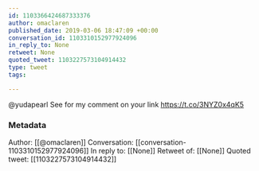 ```yaml
---
id: 1103366424687333376
author: omaclaren
published_date: 2019-03-06 18:47:09 +00:00
conversation_id: 1103310152977924096
in_reply_to: None
retweet: None
quoted_tweet: 1103227573104914432
type: tweet
tags:

---
```


@yudapearl See for my comment on your link https://t.co/3NYZ0x4qK5

### Metadata

Author: [[@omaclaren]]
Conversation: [[conversation-1103310152977924096]]
In reply to: [[None]]
Retweet of: [[None]]
Quoted tweet: [[1103227573104914432]]
